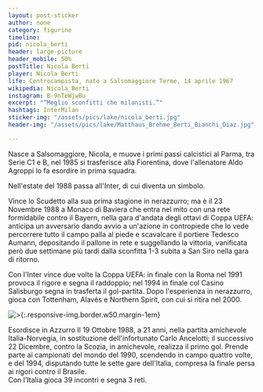 ```yaml
---
layout: post-sticker
author: none
category: figurine
timeline:
pid: nicola_berti
header: large-picture
header_mobile: 50%
postTitle: Nicola Berti
player: Nicola Berti
life: Centrocampista, nato a Salsomaggiore Terme, 14 aprile 1967
wikipedia: Nicola_Berti
instagram: B-9nTeWjwBu
excerpt: "“Meglio sconfitti che milanisti.”"
hashtags: InterMilan
sticker-img: "/assets/pics/lake/nicola_berti.jpg"
header-img: "/assets/pics/lake/Matthaus_Brehme_Berti_Bianchi_Diaz.jpg"

---
```

Nasce a Salsomaggiore, Nicola, e muove i primi passi calcistici al Parma, tra Serie C1 e B, nel 1985 si trasferisce alla Fiorentina, dove l'allenatore Aldo Agroppi lo fa esordire in prima squadra.

Nell'estate del 1988 passa all'Inter, di cui diventa un simbolo.

Vince lo Scudetto alla sua prima stagione in nerazzurro; ma è il 23 Novembre 1988 a Monaco di Baviera che entra nel mito con una rete formidabile contro il Bayern, nella gara d'andata degli ottavi di Coppa UEFA: anticipa un avversario dando avvio a un'azione in contropiede che lo vede percorrere tutto il campo palla al piede e scavalcare il portiere Tedesco Aumann, depositando il pallone in rete e suggellando la vittoria, vanificata però due settimane più tardi dalla sconfitta 1-3 subita a San Siro nella gara di ritorno.

Con l'Inter vince due volte la Coppa UEFA: in finale con la Roma nel 1991 provoca il rigore e segna il raddoppio; nel 1994 in finale col Casino Salisburgo segna in trasferta il gol-partita. Dopo l'esperienza in nerazzurro, gioca con Tottenham, Alavés e Northern Spirit, con cui si ritira nel 2000.

![>](https://upload.wikimedia.org/wikipedia/it/8/89/Nicola_berti.jpg "Nicola Berti"){:.responsive-img.border.w50.margin-1em}

Esordisce in Azzurro Il 19 Ottobre 1988, a 21 anni, nella partita amichevole Italia-Norvegia, in sostituzione dell'infortunato Carlo Ancelotti; il successivo 22 Dicembre, contro la Scozia, in amichevole, realizza il primo gol. Prende parte ai campionati del mondo del 1990, scendendo in campo quattro volte, e del 1994, disputando tutte le sette gare dell'Italia, compresa la finale persa ai rigori contro il Brasile.  
Con l’Italia gioca 39 incontri e segna 3 reti.
